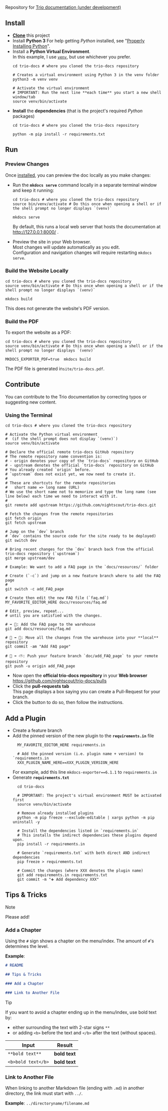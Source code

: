 Repository for [Trio documentation (under development)](https://docs.diy-trio.org)

## Install

- [**Clone**](https://docs.github.com/en/repositories/creating-and-managing-repositories/cloning-a-repository) this project
- Install **Python  3**
  For help getting *Python* installed, see "[Properly Installing Python](http://docs.python-guide.org/en/latest/starting/installation/)".
- Install a **Python Virtual Environment**.  
  In this example, I use [`venv`](https://realpython.com/python-virtual-environments-a-primer/#how-can-you-work-with-a-python-virtual-environment), but use whichever you prefer.  
  ```shell
  cd trio-docs # where you cloned the trio-docs repository
  
  # Creates a virtual environment using Python 3 in the venv folder
  python3 -m venv venv 

  # Activate the virtual environment
  # IMPORTANT: Run the next line **each time** you start a new shell window/tab
  source venv/bin/activate
  ```
- **Install** the **dependencies** (that is the project's required *Python* packages)
  ```shell
  cd trio-docs # where you cloned the trio-docs repository

  python -m pip install -r requirements.txt
  ```

## Run


### Preview Changes

Once [installed](#install), you can preview the doc locally as you make changes:

- Run the **`mkdocs serve`** command locally in a separate terminal window and keep it running:
  ```shell
  cd trio-docs # where you cloned the trio-docs repository
  source bin/venv/activate # Do this once when opening a shell or if the shell prompt no longer displays `(venv)`
  
  mkdocs serve
  ```
    By default, this runs a local web server that hosts the documentation at http://127.0.0.1:8000/ .
* Preview the site in your Web browser.  
  Most changes will update automatically as you edit.  
  Configuration and navigation changes will require restarting `mkdocs serve`.

### Build the Website Locally

```shell
cd trio-docs # where you cloned the trio-docs repository
source venv/bin/activate # Do this once when opening a shell or if the shell prompt no longer displays `(venv)`

mkdocs build
```

This does not generate the website's PDF version.

### Build the PDF

To export the website as a PDF:

```shell
cd trio-docs # where you cloned the trio-docs repository
source venv/bin/activate # Do this once when opening a shell or if the shell prompt no longer displays `(venv)`

MKDOCS_EXPORTER_PDF=true  mkdocs build
```

 The PDF file is generated in`site/trio-docs.pdf`.
 
## Contribute

You can contribute to the Trio documentation by correcting typos or suggesting new content.

### Using  the  Terminal

```
cd trio-docs # where you cloned the trio-docs repository

# Activate the Python virtual environment 
#  (if the shell prompt does not display `(venv)`)
source venv/bin/activate

# Declare the official remote trio-docs GitHub repository 
# The remote repository name convention is:
# - origin denotes your copy of the `trio-docs` repository on GitHub
# - upstream denotes the official `trio-docs` repository on GitHub
# You already created `origin` before.
# `upstream` does not exist yet, we now need to create it.
#
# These are shortcuts for the remote repositories 
#   short name => long name (URL)
# We use the short name not to memorize and type the long name (see line below) each time we need to interact with it.
#
git remote add upstream https://github.com/nightscout/trio-docs.git

# Fetch the changes from the remote repositories
git fetch origin
git fetch upstream

# Jump on the `dev` branch
# `dev` contains the source code for the site ready to be deployed)
git switch dev

# Bring recent changes for the `dev` branch back from the official trio-docs repository (`upstream`)
git merge upstream/dev

# Example: We want to add a FAQ page in the `docs/resources/` folder

# Create (`-c`) and jump on a new feature branch where to add the FAQ page
#
git switch -c add_FAQ_page

# Create then edit the new FAQ file (`faq.md`)
MY_FAVORITE_EDITOR_HERE docs/resources/faq.md

# Edit, preview, repeat...
# until you are satisfied with the changes.

# ➡️ 🏬: Add the FAQ page to the warehouse
git add docs/resources/faq.md

# 🏬 ➡️ 🚚: Move all the changes from the warehouse into your **local** repository 
git commit -am "Add FAQ page"

# 🚚 ➡️ ⛅️: Push your feature branch `doc/add_FAQ_page` to your remote repository
git push -u origin add_FAQ_page
```

- Now open the **official trio-docs repository** in your **Web browser** 
   https://github.com/nightscout/trio-docs/pulls
- Click the **pull-requests tab**  
  This page displays a box saying you can create a Pull-Request for your branch.
- Click the button to do so, then follow the instructions.

## Add a Plugin

- Create a feature branch
- Add the pinned version of the new plugin to the **`requirements.in`** file
  ```shell
    MY_FAVORITE_EDITOR_HERE requirements.in
    
    # Add the pinned version (i.e. plugin name + version) to `requirements.in
    XXX_PLUGIN_NAME_HERE==XXX_PLUGIN_VERSION_HERE
    ```
    For example, add this line `mkdocs-exporter==6.1.1` to `requirements.in`
- Generate **`requirements.txt`**
  ```shell
    cd trio-docs
    
    # IMPORTANT: The project's virtual environment MUST be activated first
    source venv/bin/activate
    
    # Remove already installed plugins
    python -m pip freeze --exclude-editable | xargs python -m pip uninstall -y
    
    # Install the dependencies listed in `requirements.in`
    # This installs the indirect dependencies these plugins depend upon.
    pip install -r requirements.in
    
    # Generate `requirements.txt` with both direct AND indirect dependencies
    pip freeze > requirements.txt
    
    # Commit the changes (where XXX denotes the plugin name)
    git add requirements.in requirements.txt
    git commit -m "➕ Add dependency XXX"
    ```
  
## Tips & Tricks

> [!NOTE] 
> Please add!

### Add a Chapter

Using the `#` sign shows a chapter on the menu/index. The amount of `#`'s determines the level. 

**Example**:

```markdown
# README

## Tips & Tricks

### Add a Chapter

### Link to Another File
```

> [!TIP] 
> If you want to avoid a chapter ending up in the menu/index, use bold text by:
> - either surrounding the text with 2-star signs `**` 
> - or adding `<b>` before the text and `</b>` after the text (without spaces).  
> 
> Input              | Result        
> ------------------ | ------------- 
> `**bold text**`    | **bold text** 
>  `<b>bold text</b>` | **bold text** 

### Link to Another File

When linking to another Markdown file (ending with `.md`) in another directory, the link must start with `../`.

**Example**: `../directoryname/filename.md`
